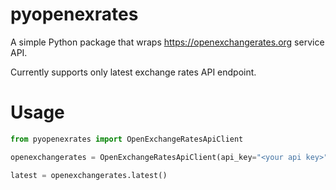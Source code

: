 # pyopenexrates
A simple Python package that wraps https://openexchangerates.org service API.

Currently supports only latest exchange rates API endpoint.


# Usage

````python
from pyopenexrates import OpenExchangeRatesApiClient

openexchangerates = OpenExchangeRatesApiClient(api_key="<your api key>")

latest = openexchangerates.latest()

````
